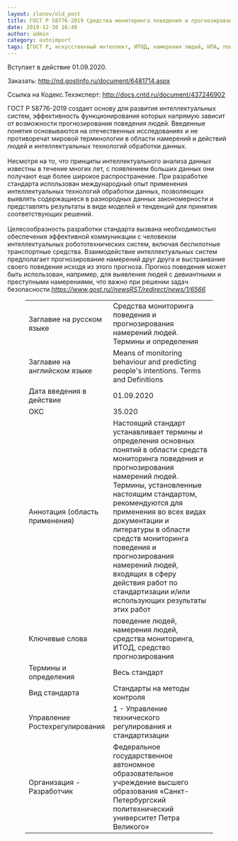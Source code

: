 ```yaml
---
layout: zlonov/old_post
title: ГОСТ Р 58776-2019 Средства мониторинга поведения и прогнозирования намерений людей. Термины и определения
date: 2019-12-30 16:49
author: admin
category: autoimport
tags: [ГОСТ Р, искусственный интеллект, ИТОД, намерения людей, НПА, поведение людей, средства мониторинга, средство прогнозирования]
---
```


Вступает в действие 01.09.2020.



Заказать: <a href="http://nd.gostinfo.ru/document/6481714.aspx">http://nd.gostinfo.ru/document/6481714.aspx</a>



Ссылка на Кодекс.Техэксперт: <a href="http://docs.cntd.ru/document/437246902">http://docs.cntd.ru/document/437246902</a>



ГОСТ Р 58776-2019 создает основу для развития интеллектуальных систем, эффективность функционирования которых напрямую зависит от возможности прогнозирования поведения людей. Введенные понятия основываются на отечественных исследованиях и не противоречат мировой терминологии в области намерений и действий людей и интеллектуальных технологий обработки данных.<br /><br />Несмотря на то, что принципы интеллектуального анализа данных известны в течение многих лет, с появлением больших данных они получают еще более широкое распространение. При разработке стандарта использован международный опыт применения интеллектуальных технологий обработки данных, позволяющих выявлять содержащиеся в разнородных данных закономерности и представлять результаты в виде моделей и тенденций для принятия соответствующих решений.<br /><br />Целесообразность разработки стандарта вызвана необходимостью обеспечения эффективной коммуникации с человеком интеллектуальных робототехнических систем, включая беспилотные транспортные средства. Взаимодействие интеллектуальных систем предполагает прогнозирование намерений друг друга и выстраивание своего поведения исходя из этого прогноза. Прогноз поведения может быть использован, например, для выявления людей с девиантными и преступными намерениями, что важно при решении задач безопасности.<cite><a href="https://www.gost.ru//newsRST/redirect/news/1/6566">https://www.gost.ru//newsRST/redirect/news/1/6566</a></cite>


<!-- wp:table -->
<figure class="wp-block-table"><table class=""><tbody><tr><td>Заглавие на русском языке</td><td>Средства мониторинга поведения и прогнозирования намерений людей. Термины и определения</td></tr><tr><td>Заглавие на английском языке</td><td>Means of monitoring behaviour and predicting people's intentions. Terms and Definitions</td></tr><tr><td>Дата введения в действие</td><td>01.09.2020</td></tr><tr><td>ОКС</td><td>35.020</td></tr><tr><td>Аннотация (область применения)</td><td>Настоящий стандарт устанавливает термины и определения основных понятий в области средств мониторинга поведения и прогнозирования намерений людей. Термины, установленные настоящим стандартом, рекомендуются для применения во всех видах документации и литературы в области средств мониторинга поведения и прогнозирования намерений людей, входящих в сферу действия работ по стандартизации и/или использующих результаты этих работ</td></tr><tr><td>Ключевые слова</td><td>поведение людей, намерения людей, средства мониторинга, ИТОД, средство прогнозирования</td></tr><tr><td>Термины и определения</td><td>Весь стандарт</td></tr><tr><td>Вид стандарта</td><td>Стандарты на методы контроля</td></tr><tr><td>Управление Ростехрегулирования</td><td>1 - Управление технического регулирования и стандартизации</td></tr><tr><td>Организация - Разработчик</td><td>Федеральное государственное автономное образовательное учреждение высшего образования «Санкт-Петербургский политехнический университет Петра Великого»</td></tr></tbody></table></figure>
<!-- /wp:table -->
